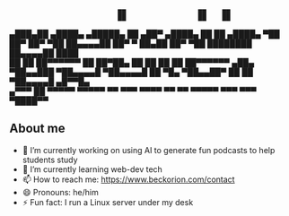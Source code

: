                                                                                
                               ▄▄                  ▄▄    ▄▄                     
                               ██                  ██    ██                     
  ▄███▄██   ▄████▄    ▄█████▄  ██ ▄██▀    ▄████▄   ██    ██   ▄████▄   ▀██  ██▀ 
 ██▀  ▀██  ██▄▄▄▄██  ██▀    ▀  ██▄██     ██▀  ▀██  ████████  ██▄▄▄▄██    ████   
 ██    ██  ██▀▀▀▀▀▀  ██        ██▀██▄    ██    ██  ██    ██  ██▀▀▀▀▀▀    ▄██▄   
 ▀██▄▄███  ▀██▄▄▄▄█  ▀██▄▄▄▄█  ██  ▀█▄   ▀██▄▄██▀  ██    ██  ▀██▄▄▄▄█   ▄█▀▀█▄  
  ▄▀▀▀ ██    ▀▀▀▀▀     ▀▀▀▀▀   ▀▀   ▀▀▀    ▀▀▀▀    ▀▀    ▀▀    ▀▀▀▀▀   ▀▀▀  ▀▀▀ 
  ▀████▀▀                                                                       
                                                                                

## About me

- 🔭 I’m currently working on using AI to generate fun podcasts to help students study
- 🌱 I’m currently learning web-dev tech
- 📫 How to reach me: https://www.beckorion.com/contact
- 😄 Pronouns: he/him
- ⚡ Fun fact: I run a Linux server under my desk

